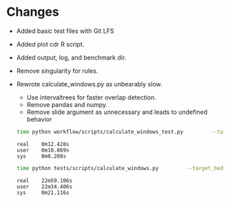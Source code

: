 # Changes
* Added basic test files with Git LFS
* Added plot cdr R script.
* Added output, log, and benchmark dir.
* Remove singularity for rules.
* Rewrote calculate_windows.py as unbearably slow.
    * Use intervaltrees for faster overlap detection.
    * Remove pandas and numpy.
    * Remove slide argument as unnecessary and leads to undefined behavior

    ```bash
    time python workflow/scripts/calculate_windows_test.py         --target_bed test/bed/CHM13_cen_500kbp.bed         --methylation_tsv results/bed/CHM13_subset.bed         --window_size 5000      -p 1 > /dev/null
    ```
    ```
    real    0m12.428s
    user    0m10.869s
    sys     0m0.208s
    ```

    ```bash
    time python tests/scripts/calculate_windows.py         --target_bed test/bed/CHM13_cen_500kbp.bed         --methylation_tsv results/bed/CHM13_subset.bed         --window_size 5000         --slide 5000  > /dev/null
    ```
    ```
    real    22m59.106s
    user    22m34.406s
    sys     0m21.116s
    ```
